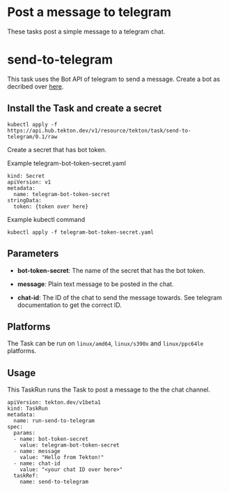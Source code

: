 # Post a message to telegram

These tasks post a simple message to a telegram chat.

# send-to-telegram

This task uses the Bot API of telegram to send a message.
Create a bot as decribed over [here](https://core.telegram.org/bots).

## Install the Task and create a secret

```
kubectl apply -f https://api.hub.tekton.dev/v1/resource/tekton/task/send-to-telegram/0.1/raw
```

Create a secret that has bot token.

Example telegram-bot-token-secret.yaml
```
kind: Secret
apiVersion: v1
metadata:
  name: telegram-bot-token-secret
stringData:
  token: {token over here}
```

Example kubectl command
```
kubectl apply -f telegram-bot-token-secret.yaml
```

## Parameters

* **bot-token-secret**: The name of the secret that has the bot token.

* **message**: Plain text message to be posted in the chat.

* **chat-id**: The ID of the chat to send the message towards. See telegram documentation to get the correct ID.

## Platforms

The Task can be run on `linux/amd64`, `linux/s390x` and `linux/ppc64le` platforms.

## Usage

This TaskRun runs the Task to post a message to the the chat channel.

```
apiVersion: tekton.dev/v1beta1
kind: TaskRun
metadata:
  name: run-send-to-telegram
spec:
  params:
  - name: bot-token-secret
    value: telegram-bot-token-secret
  - name: message
    value: "Hello from Tekton!"
  - name: chat-id
    value: "<your chat ID over here>"
  taskRef:
    name: send-to-telegram

```
